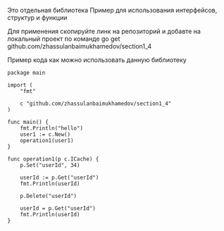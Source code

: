 Это отдельная библиотека
Пример для использования интерфейсов, структур и функции

Для применения скопируйте линк на репозиторий
и добавте на локальный проект по команде go get github.com/zhassulanbaimukhamedov/section1_4

Пример кода как можно использовать данную библиотеку

```
package main

import (
	"fmt"

	c "github.com/zhassulanbaimukhamedov/section1_4"
)

func main() {
	fmt.Println("hello")
	user1 := c.New()
	operation1(user1)
}

func operation1(p c.ICache) {
	p.Set("userId", 34)

	userId := p.Get("userId")
	fmt.Println(userId)

	p.Delete("userId")

	userId = p.Get("userId")
	fmt.Println(userId)
}
```

